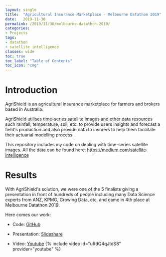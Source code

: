 ```yaml
---
layout: single
title:  "Agricultural Insurance Marketplace - Melbourne Datathon 2019"
date:   2019-11-30
permalink: /2019/11/30/melbourne-datathon-2019/
categories: 
- Projects
tags:
- datathon
- satellite intelligence
classes: wide
toc: true
toc_label: "Table of Contents"
toc_icon: "cog"
---
```



# Introduction

AgriShield is an agricultural insurance marketplace for farmers and brokers based in Australia.

AgriShield utilises time-series satellite images and other data resources such rainfall, temperature, soil, etc. to provide users insights and forecast a field's production and also provide data to insurers to help them facilitate their actuarial modelling process.

This repository includes my code on dealing with time-series satellite images. All the data can be found here: [https://medium.com/satellite-intelligence
](https://medium.com/satellite-intelligence)

# Results

With AgriShield's solution, we were one of the 5 finalists giving a presentation in front of hundreds of people including many Data Science experts from ANZ, KPMG, Growing Data, etc. and came in 4th place at Melbourne Datathon 2019.

Here comes our work:

- Code: [GitHub](https://github.com/trungha-ngx/AgriShield-Melbourne-Datathon-2019)

- Presentation: [Slideshare](https://www.slideshare.net/TrungHNguyn1/agrishield-melbourne-datathon-2019)

- Video: [Youtube](https://www.youtube.com/watch?v=uRdQ4qJtdS8)
{% include video id="uRdQ4qJtdS8" provider="youtube" %}




